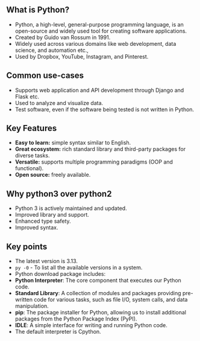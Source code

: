 ## **What is Python?**

- Python, a high-level, general-purpose programming language, is an open-source and widely used tool for creating software applications.
- Created by Guido van Rossum in 1991.
- Widely used across various domains like web development, data science, and automation etc.,
- Used by Dropbox, YouTube, Instagram, and Pinterest.

## **Common use-cases**

- Supports web application and API development through Django and Flask etc.
- Used to analyze and visualize data.
- Test software, even if the software being tested is not written in Python.

## **Key Features**

- **Easy to learn:** simple syntax similar to English.
- **Great ecosystem:** rich standard library and third-party packages for diverse tasks.
- **Versatile:** supports multiple programming paradigms (OOP and functional).
- **Open source:** freely available.

## **Why python3 over python2**

- Python 3 is actively maintained and updated.
- Improved library and support.
- Enhanced type safety.
- Improved syntax.

## **Key points**

- The latest version is 3.13.
- `py -0`   - To list all the available versions in a system.
- Python download package includes:
- **Python Interpreter**: The core component that executes our Python code.
- **Standard Library**: A collection of modules and packages providing pre-written code for various tasks, such as file I/O, system calls, and data manipulation.
- **pip**: The package installer for Python, allowing us to install additional packages from the Python Package Index (PyPI).
- **IDLE**: A simple interface for writing and running Python code.
- The default interpreter is Cpython.
